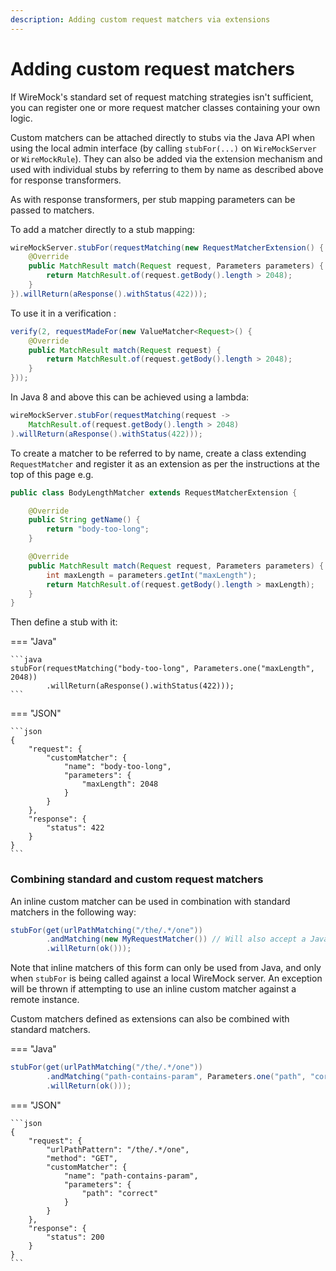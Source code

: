 ```yaml
---
description: Adding custom request matchers via extensions
---
```


# Adding custom request matchers

If WireMock's standard set of request matching strategies isn't
sufficient, you can register one or more request matcher classes
containing your own logic.

Custom matchers can be attached directly to stubs via the Java API when
using the local admin interface (by calling `stubFor(...)` on
`WireMockServer` or `WireMockRule`). They can also be added via the
extension mechanism and used with individual stubs by referring to them
by name as described above for response transformers.

As with response transformers, per stub mapping parameters can be passed
to matchers.

To add a matcher directly to a stub mapping:

```java
wireMockServer.stubFor(requestMatching(new RequestMatcherExtension() {
    @Override
    public MatchResult match(Request request, Parameters parameters) {
        return MatchResult.of(request.getBody().length > 2048);
    }
}).willReturn(aResponse().withStatus(422)));
```

To use it in a verification :

```java
verify(2, requestMadeFor(new ValueMatcher<Request>() {
    @Override
    public MatchResult match(Request request) {
        return MatchResult.of(request.getBody().length > 2048);
    }
}));
```

In Java 8 and above this can be achieved using a lambda:

```java
wireMockServer.stubFor(requestMatching(request ->
    MatchResult.of(request.getBody().length > 2048)
).willReturn(aResponse().withStatus(422)));
```

To create a matcher to be referred to by name, create a class extending
`RequestMatcher` and register it as an extension as per the instructions
at the top of this page e.g.

```java
public class BodyLengthMatcher extends RequestMatcherExtension {

    @Override
    public String getName() {
        return "body-too-long";
    }

    @Override
    public MatchResult match(Request request, Parameters parameters) {
        int maxLength = parameters.getInt("maxLength");
        return MatchResult.of(request.getBody().length > maxLength);
    }
}
```

Then define a stub with it:

=== "Java"

    ```java
    stubFor(requestMatching("body-too-long", Parameters.one("maxLength", 2048))
            .willReturn(aResponse().withStatus(422)));
    ```

=== "JSON"

    ```json
    {
        "request": {
            "customMatcher": {
                "name": "body-too-long",
                "parameters": {
                    "maxLength": 2048
                }
            }
        },
        "response": {
            "status": 422
        }
    }
    ```

### Combining standard and custom request matchers

An inline custom matcher can be used in combination with standard matchers in the following way:

```java
stubFor(get(urlPathMatching("/the/.*/one"))
        .andMatching(new MyRequestMatcher()) // Will also accept a Java 8+ lambda
        .willReturn(ok()));
```

Note that inline matchers of this form can only be used from Java, and only when `stubFor` is being called against a local
WireMock server. An exception will be thrown if attempting to use an inline custom matcher against a remote instance.

Custom matchers defined as extensions can also be combined with standard matchers.

=== "Java"

```java
stubFor(get(urlPathMatching("/the/.*/one"))
        .andMatching("path-contains-param", Parameters.one("path", "correct"))
        .willReturn(ok()));
```

=== "JSON"

    ```json
    {
        "request": {
            "urlPathPattern": "/the/.*/one",
            "method": "GET",
            "customMatcher": {
                "name": "path-contains-param",
                "parameters": {
                    "path": "correct"
                }
            }
        },
        "response": {
            "status": 200
        }
    }
    ```
